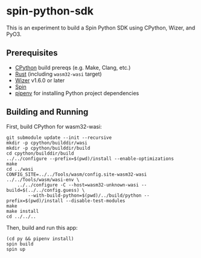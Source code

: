 # spin-python-sdk

This is an experiment to build a Spin Python SDK using CPython, Wizer, and PyO3.

## Prerequisites

- [CPython](https://github.com/python/cpython) build prereqs (e.g. Make, Clang, etc.)
- [Rust](https://rustup.rs/) (including `wasm32-wasi` target)
- [Wizer](https://github.com/bytecodealliance/wizer) v1.6.0 or later
- [Spin](https://github.com/fermyon/spin)
- [pipenv](https://pypi.org/project/pipenv/) for installing Python project dependencies

## Building and Running

First, build CPython for wasm32-wasi:

```
git submodule update --init --recursive
mkdir -p cpython/builddir/wasi
mkdir -p cpython/builddir/build
cd cpython/builddir/build
../../configure --prefix=$(pwd)/install --enable-optimizations
make
cd ../wasi
CONFIG_SITE=../../Tools/wasm/config.site-wasm32-wasi ../../Tools/wasm/wasi-env \
    ../../configure -C --host=wasm32-unknown-wasi --build=$(../../config.guess) \
        --with-build-python=$(pwd)/../build/python --prefix=$(pwd)/install --disable-test-modules
make
make install
cd ../../..
```

Then, build and run this app:

```
(cd py && pipenv install)
spin build
spin up
```
